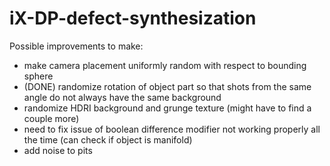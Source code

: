 # iX-DP-defect-synthesization

Possible improvements to make:
- make camera placement uniformly random with respect to bounding sphere
- (DONE) randomize rotation of object part so that shots from the same angle do not always have the same background
- randomize HDRI background and grunge texture (might have to find a couple more)
- need to fix issue of boolean difference modifier not working properly all the time (can check if object is manifold)
- add noise to pits